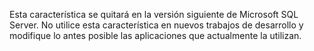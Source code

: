 Esta característica se quitará en la versión siguiente de Microsoft SQL Server. No utilice esta característica en nuevos trabajos de desarrollo y modifique lo antes posible las aplicaciones que actualmente la utilizan.
